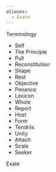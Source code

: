```yaml
---
aliases:
  - Exate
---
```




Terminology
- Self 
- The Principle
- Pull
- Reconstitution
- Shape
- Rest
- Objective
- Penance
- Lexicon
- Whole
- Report
- Host
- Form
- Tendrils
- Unity
- Attach
- Scale
- Seeker

Exate